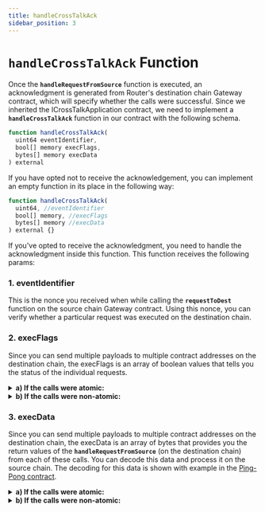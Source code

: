 ```yaml
---
title: handleCrossTalkAck
sidebar_position: 3
---
```


# `handleCrossTalkAck` Function
Once the **`handleRequestFromSource`** function is executed, an acknowledgment is generated from Router's destination chain Gateway contract, which will specify whether the calls were successful. Since we inherited the ICrossTalkApplication contract, we need to implement a **`handleCrossTalkAck`** function in our contract with the following schema.
```javascript
function handleCrossTalkAck(
  uint64 eventIdentifier,
  bool[] memory execFlags,
  bytes[] memory execData
) external
```
If you have opted not to receive the acknowledgement, you can implement an empty function in its place in the following way:
```javascript
function handleCrossTalkAck(
  uint64, //eventIdentifier
  bool[] memory, //execFlags
  bytes[] memory //execData
) external {}
```
If you've opted to receive the acknowledgment, you need to handle the acknowledgment inside this function. This function receives the following params:
### 1. eventIdentifier
This is the nonce you received when while calling the **`requestToDest`** function on the source chain Gateway contract. Using this nonce, you can verify whether a particular request was executed on the destination chain.
### 2. execFlags
Since you can send multiple payloads to multiple contract addresses on the destination chain, the execFlags is an array of boolean values that tells you the status of the individual requests.
<details>
<summary><b>a) If the calls were atomic:</b></summary>

If you sent 3 payloads while initiating the request on the source chain and let’s say the second one failed, you will receive: [true, false, false].

Since the calls were atomic, none of the calls will actually get executed. However, we send you true in the array for the first request so that you know exactly which call failed and help you debug the issue. In the array you received, the place where you received the first false is the index of the call that failed.

#### How to check the final execution status on the destination chain?

```javascript
// function to get if the calls were executed on destination chain
function getTxStatusForAtomicCall(
	  bool[] memory execFlags
	) internal returns (bool) 
{
	return execFlags[execFlags.length - 1] == true;
} 
```
</details>

<details>
<summary><b>b) If the calls were non-atomic:</b></summary>
If you sent 3 payloads while initiating the request on the source chain and let’s say the second one failed, you will receive: [true, false, true]. This means that the first and the third call executed successfully while the second one failed.
</details>

### 3. execData
Since you can send multiple payloads to multiple contract addresses on the destination chain, the execData is an array of bytes that provides you the return values of the **`handleRequestFromSource`** (on the destination chain) from each of these calls. You can decode this data and process it on the source chain. The decoding for this data is shown with example in the [Ping-Pong contract](../guides/ping-pong-contract/using-gateway-contract#handling-the-acknowledgement-received-from-destination-chain).

<details>
<summary><b>a) If the calls were atomic:</b></summary>
If you sent 3 payloads while initiating the request on the source chain and let’s say the second one failed, you will receive: [returnData, errorData, emptyData].
</details>

<details>
<summary><b>b) If the calls were non-atomic:</b></summary>
If you sent 3 payloads while initiating the request on the source chain and let’s say the second one failed, you will receive: [returnData, errorData, returnData].
</details>